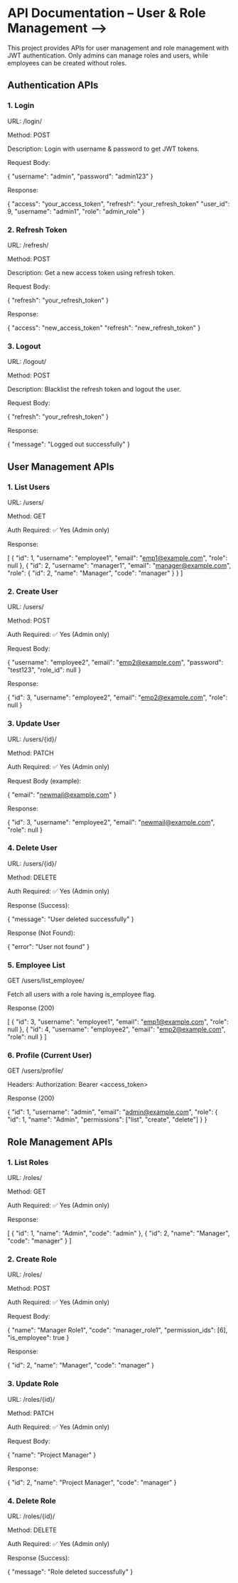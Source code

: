 # API Documentation – User & Role Management -->

This project provides APIs for user management and role management with JWT authentication.
Only admins can manage roles and users, while employees can be created without roles.

##  Authentication APIs
### 1. Login

URL: /login/

Method: POST

Description: Login with username & password to get JWT tokens.

Request Body:

{
  "username": "admin",
  "password": "admin123"
}


Response:

{
  "access": "your_access_token",
  "refresh": "your_refresh_token"
  "user_id": 9,
  "username": "admin1",
  "role": "admin_role"
}

### 2. Refresh Token

URL: /refresh/

Method: POST

Description: Get a new access token using refresh token.

Request Body:

{
  "refresh": "your_refresh_token"
}


Response:

{
  "access": "new_access_token"
  "refresh": "new_refresh_token"
}

### 3. Logout

URL: /logout/

Method: POST

Description: Blacklist the refresh token and logout the user.

Request Body:

{
  "refresh": "your_refresh_token"
}


Response:

{
  "message": "Logged out successfully"
}

## User Management APIs
### 1. List Users

URL: /users/

Method: GET

Auth Required: ✅ Yes (Admin only)

Response:

[
  {
    "id": 1,
    "username": "employee1",
    "email": "emp1@example.com",
    "role": null
  },
  {
    "id": 2,
    "username": "manager1",
    "email": "manager@example.com",
    "role": {
      "id": 2,
      "name": "Manager",
      "code": "manager"
    }
  }
]

### 2. Create User

URL: /users/

Method: POST

Auth Required: ✅ Yes (Admin only)

Request Body:

{
  "username": "employee2",
  "email": "emp2@example.com",
  "password": "test123",
   "role_id": null
}


Response:

{
  "id": 3,
  "username": "employee2",
  "email": "emp2@example.com",
  "role": null
}

### 3. Update User

URL: /users/{id}/

Method: PATCH

Auth Required: ✅ Yes (Admin only)

Request Body (example):

{
  "email": "newmail@example.com"
}


Response:

{
  "id": 3,
  "username": "employee2",
  "email": "newmail@example.com",
  "role": null
}

### 4. Delete User

URL: /users/{id}/

Method: DELETE

Auth Required: ✅ Yes (Admin only)

Response (Success):

{
  "message": "User deleted successfully"
}


Response (Not Found):

{
  "error": "User not found"
}

### 5. Employee List
GET /users/list_employee/

Fetch all users with a role having is_employee flag.

Response (200)

[
  {
    "id": 3,
    "username": "employee1",
    "email": "emp1@example.com",
    "role": null
  },
  {
    "id": 4,
    "username": "employee2",
    "email": "emp2@example.com",
    "role": null
  }
]

### 6. Profile (Current User)

GET /users/profile/

Headers: Authorization: Bearer <access_token>

Response (200)

{
  "id": 1,
  "username": "admin",
  "email": "admin@example.com",
  "role": {
    "id": 1,
    "name": "Admin",
    "permissions": ["list", "create", "delete"]
  }
}


## Role Management APIs
### 1. List Roles

URL: /roles/

Method: GET

Auth Required: ✅ Yes (Admin only)

Response:

[
  {
    "id": 1,
    "name": "Admin",
    "code": "admin"
  },
  {
    "id": 2,
    "name": "Manager",
    "code": "manager"
  }
]

### 2. Create Role

URL: /roles/

Method: POST

Auth Required: ✅ Yes (Admin only)

Request Body:

{
  "name": "Manager Role1",
  "code": "manager_role1",
  "permission_ids": [6],
  "is_employee": true      <!-- true only for managers and employees  -->
}


Response:

{
  "id": 2,
  "name": "Manager",
  "code": "manager"
}

### 3. Update Role

URL: /roles/{id}/

Method: PATCH

Auth Required: ✅ Yes (Admin only)

Request Body:

{
  "name": "Project Manager"
}


Response:

{
  "id": 2,
  "name": "Project Manager",
  "code": "manager"
}

### 4. Delete Role

URL: /roles/{id}/

Method: DELETE

Auth Required: ✅ Yes (Admin only)

Response (Success):

{
  "message": "Role deleted successfully"
}

